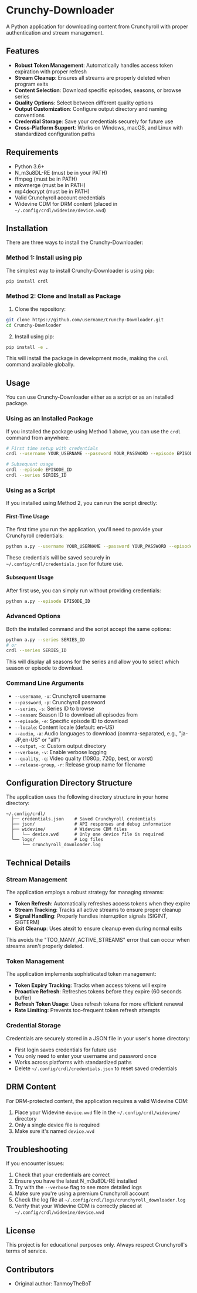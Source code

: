 # Crunchy-Downloader

A Python application for downloading content from Crunchyroll with proper authentication and stream management.

## Features

- **Robust Token Management**: Automatically handles access token expiration with proper refresh
- **Stream Cleanup**: Ensures all streams are properly deleted when program exits
- **Content Selection**: Download specific episodes, seasons, or browse series
- **Quality Options**: Select between different quality options
- **Output Customization**: Configure output directory and naming conventions
- **Credential Storage**: Save your credentials securely for future use
- **Cross-Platform Support**: Works on Windows, macOS, and Linux with standardized configuration paths

## Requirements

- Python 3.6+
- N_m3u8DL-RE (must be in your PATH)
- ffmpeg (must be in PATH)
- mkvmerge (must be in PATH)
- mp4decrypt (must be in PATH)
- Valid Crunchyroll account credentials
- Widevine CDM for DRM content (placed in `~/.config/crdl/widevine/device.wvd`)

## Installation

There are three ways to install the Crunchy-Downloader:

### Method 1: Install using pip

The simplest way to install Crunchy-Downloader is using pip:

```bash
pip install crdl
```

### Method 2: Clone and Install as Package

1. Clone the repository:
```bash
git clone https://github.com/username/Crunchy-Downloader.git
cd Crunchy-Downloader
```

2. Install using pip:
```bash
pip install -e .
```

This will install the package in development mode, making the `crdl` command available globally.

## Usage

You can use Crunchy-Downloader either as a script or as an installed package.

### Using as an Installed Package

If you installed the package using Method 1 above, you can use the `crdl` command from anywhere:

```bash
# First time setup with credentials
crdl --username YOUR_USERNAME --password YOUR_PASSWORD --episode EPISODE_ID

# Subsequent usage
crdl --episode EPISODE_ID
crdl --series SERIES_ID
```

### Using as a Script

If you installed using Method 2, you can run the script directly:

#### First-Time Usage

The first time you run the application, you'll need to provide your Crunchyroll credentials:

```bash
python a.py --username YOUR_USERNAME --password YOUR_PASSWORD --episode EPISODE_ID
```

These credentials will be saved securely in `~/.config/crdl/credentials.json` for future use.

#### Subsequent Usage

After first use, you can simply run without providing credentials:

```bash
python a.py --episode EPISODE_ID
```

### Advanced Options

Both the installed command and the script accept the same options:

```bash
python a.py --series SERIES_ID
# or
crdl --series SERIES_ID
```

This will display all seasons for the series and allow you to select which season or episode to download.

### Command Line Arguments

- `--username`, `-u`: Crunchyroll username
- `--password`, `-p`: Crunchyroll password
- `--series`, `-s`: Series ID to browse
- `--season`: Season ID to download all episodes from
- `--episode`, `-e`: Specific episode ID to download
- `--locale`: Content locale (default: en-US)
- `--audio`, `-a`: Audio languages to download (comma-separated, e.g., "ja-JP,en-US" or "all")
- `--output`, `-o`: Custom output directory
- `--verbose`, `-v`: Enable verbose logging
- `--quality`, `-q`: Video quality (1080p, 720p, best, or worst)
- `--release-group`, `-r`: Release group name for filename

## Configuration Directory Structure

The application uses the following directory structure in your home directory:

```
~/.config/crdl/
  ├── credentials.json    # Saved Crunchyroll credentials
  ├── json/               # API responses and debug information
  ├── widevine/           # Widevine CDM files
  │   └── device.wvd      # Only one device file is required
  └── logs/               # Log files
      └── crunchyroll_downloader.log
```

## Technical Details

### Stream Management

The application employs a robust strategy for managing streams:

- **Token Refresh**: Automatically refreshes access tokens when they expire
- **Stream Tracking**: Tracks all active streams to ensure proper cleanup
- **Signal Handling**: Properly handles interruption signals (SIGINT, SIGTERM)
- **Exit Cleanup**: Uses atexit to ensure cleanup even during normal exits

This avoids the "TOO_MANY_ACTIVE_STREAMS" error that can occur when streams aren't properly deleted.

### Token Management

The application implements sophisticated token management:

- **Token Expiry Tracking**: Tracks when access tokens will expire
- **Proactive Refresh**: Refreshes tokens before they expire (60 seconds buffer)
- **Refresh Token Usage**: Uses refresh tokens for more efficient renewal
- **Rate Limiting**: Prevents too-frequent token refresh attempts

### Credential Storage

Credentials are securely stored in a JSON file in your user's home directory:

- First login saves credentials for future use
- You only need to enter your username and password once
- Works across platforms with standardized paths
- Delete `~/.config/crdl/credentials.json` to reset saved credentials

## DRM Content

For DRM-protected content, the application requires a valid Widevine CDM:

1. Place your Widevine `device.wvd` file in the `~/.config/crdl/widevine/` directory
2. Only a single device file is required
3. Make sure it's named `device.wvd`

## Troubleshooting

If you encounter issues:

1. Check that your credentials are correct
2. Ensure you have the latest N_m3u8DL-RE installed
3. Try with the `--verbose` flag to see more detailed logs
4. Make sure you're using a premium Crunchyroll account
5. Check the log file at `~/.config/crdl/logs/crunchyroll_downloader.log`
6. Verify that your Widevine CDM is correctly placed at `~/.config/crdl/widevine/device.wvd`

## License

This project is for educational purposes only. Always respect Crunchyroll's terms of service.

## Contributors

- Original author: TanmoyTheBoT 
